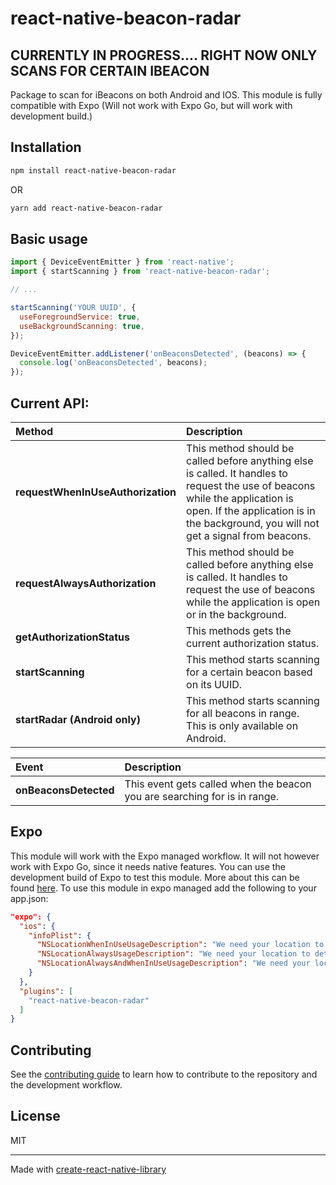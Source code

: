# react-native-beacon-radar

## CURRENTLY IN PROGRESS.... RIGHT NOW ONLY SCANS FOR CERTAIN IBEACON

Package to scan for iBeacons on both Android and IOS. This module is fully compatible with Expo (Will not work with Expo Go, but will work with development build.)

## Installation

```sh
npm install react-native-beacon-radar
```
OR
```sh
yarn add react-native-beacon-radar
```

## Basic usage

```js
import { DeviceEventEmitter } from 'react-native';
import { startScanning } from 'react-native-beacon-radar';

// ...

startScanning('YOUR UUID', {
  useForegroundService: true,
  useBackgroundScanning: true,
});

DeviceEventEmitter.addListener('onBeaconsDetected', (beacons) => {
  console.log('onBeaconsDetected', beacons);
});
```

## Current API:
| Method                            | Description                                                                                                                                                                                                           |
|:----------------------------------|:----------------------------------------------------------------------------------------------------------------------------------------------------------------------------------------------------------------------|
| **requestWhenInUseAuthorization** | This method should be called before anything else is called. It handles to request the use of beacons while the application is open. If the application is in the background, you will not get a signal from beacons. |
| **requestAlwaysAuthorization**    | This method should be called before anything else is called. It handles to request the use of beacons while the application is open or in the background.                                                             |
| **getAuthorizationStatus**        | This methods gets the current authorization status.                                                                                                                                                                   |
| **startScanning**                 | This method starts scanning for a certain beacon based on its UUID.                                                                                                                                                   |
| **startRadar (Android only)**     | This method starts scanning for all beacons in range. This is only available on Android.                                                                                                                              |


| Event                 | Description                                                               |
|:----------------------|:--------------------------------------------------------------------------|
| **onBeaconsDetected** | This event gets called when the beacon you are searching for is in range. |


## Expo
This module will work with the Expo managed workflow. It will not however work with Expo Go, since it needs native features. You can use the development build of Expo to test this module. More about this can be found [here](https://docs.expo.dev/develop/development-builds/create-a-build/). To use this module in expo managed add the following to your app.json:
```json
"expo": {
  "ios": {
    "infoPlist": {
      "NSLocationWhenInUseUsageDescription": "We need your location to detect nearby beacons.",
      "NSLocationAlwaysUsageDescription": "We need your location to detect nearby beacons even when the app is in the background.",
      "NSLocationAlwaysAndWhenInUseUsageDescription": "We need your location to detect nearby beacons even when the app is in the background."
    }
  },
  "plugins": [
    "react-native-beacon-radar"
  ]
}
```

## Contributing

See the [contributing guide](CONTRIBUTING.md) to learn how to contribute to the repository and the development workflow.

## License

MIT

---

Made with [create-react-native-library](https://github.com/callstack/react-native-builder-bob)
